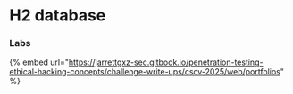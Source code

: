 # H2 database

### Labs

{% embed url="https://jarrettgxz-sec.gitbook.io/penetration-testing-ethical-hacking-concepts/challenge-write-ups/cscv-2025/web/portfolios" %}



